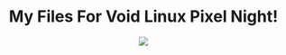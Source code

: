 <h1 align="center"> My Files For Void Linux Pixel Night! </h1>

<p align="center"> <img src="https://user-images.githubusercontent.com/105821940/195938743-1b2d5f22-905a-4169-b98e-726ab2b01b77.png"/> </p>
